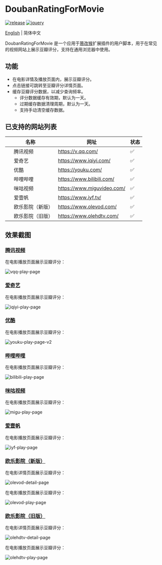 # DoubanRatingForMovie

[![release](https://img.shields.io/github/v/release/ciphersaw/DoubanRatingForMovie)](https://github.com/ciphersaw/DoubanRatingForMovie) [![jquery](https://img.shields.io/badge/jquery-3.6.0-blue)](https://jquery.com/)

[English](README.md) | 简体中文

DoubanRatingForMovie 是一个应用于[篡改猴](https://www.tampermonkey.net/)扩展插件的用户脚本，用于在常见的视频网站上展示豆瓣评分，支持在通用浏览器中使用。

## 功能

- 在电影详情及播放页面内，展示豆瓣评分。
- 点击链接可跳转至豆瓣评分详情页面。
- 缓存豆瓣评分数据，以减少查询频率。
	- 评分数据缓存有效期，默认为一天。
	- 过期缓存数据清理周期，默认为一天。
	- 支持手动清空缓存数据。

## 已支持的网站列表

| 名称                                                         | 网址                       | 状态 |
| ------------------------------------------------------------ | -------------------------- | ---- |
| <img src="https://blog-1255335783.cos.ap-guangzhou.myqcloud.com/DoubanRatingForMovie/README/vqq-favicon.png" width="16" height="16" align=center/> 腾讯视频 | https://v.qq.com/          | ✅    |
| <img src="https://blog-1255335783.cos.ap-guangzhou.myqcloud.com/DoubanRatingForMovie/README/iqiyi-favicon.png" width="16" height="16" align=center/> 爱奇艺 | https://www.iqiyi.com/     | ✅    |
| <img src="https://blog-1255335783.cos.ap-guangzhou.myqcloud.com/DoubanRatingForMovie/README/youku-favicon.png" width="16" height="16" align=center/> 优酷 | https://youku.com/         | ✅    |
| <img src="https://blog-1255335783.cos.ap-guangzhou.myqcloud.com/DoubanRatingForMovie/README/bilibili-favicon.png" width="16" height="16" align=center/> 哔哩哔哩 | https://www.bilibili.com/  | ✅    |
| <img src="https://blog-1255335783.cos.ap-guangzhou.myqcloud.com/DoubanRatingForMovie/README/migu-favicon.png" width="16" height="16" align=center/> 咪咕视频 | https://www.miguvideo.com/ | ✅    |
| <img src="https://blog-1255335783.cos.ap-guangzhou.myqcloud.com/DoubanRatingForMovie/README/iyf-favicon.png" width="16" height="16" align=center/> 爱壹帆 | https://www.iyf.tv/ | ✅    |
| <img src="https://blog-1255335783.cos.ap-guangzhou.myqcloud.com/DoubanRatingForMovie/README/olevod-favicon.png" width="16" height="16" align=center/> 欧乐影院（新版） | https://www.olevod.com/    | ✅    |
| <img src="https://blog-1255335783.cos.ap-guangzhou.myqcloud.com/DoubanRatingForMovie/README/olehdtv-favicon.png" width="16" height="16" align=center/> 欧乐影院（旧版） | https://www.olehdtv.com/   | ✅    |

## 效果截图

### [腾讯视频](https://v.qq.com/)

在电影播放页面展示豆瓣评分：

![vqq-play-page](https://blog-1255335783.cos.ap-guangzhou.myqcloud.com/DoubanRatingForMovie/README/vqq-play-page.png)

### [爱奇艺](https://www.iqiyi.com/)

在电影播放页面展示豆瓣评分：

![iqiyi-play-page](https://blog-1255335783.cos.ap-guangzhou.myqcloud.com/DoubanRatingForMovie/README/iqiyi-play-page.png)

### [优酷](https://youku.com/)

在电影播放页面展示豆瓣评分：

![youku-play-page-v2](https://blog-1255335783.cos.ap-guangzhou.myqcloud.com/DoubanRatingForMovie/README/youku-play-page-v2.png)

### [哔哩哔哩](https://www.bilibili.com/)

在电影播放页面展示豆瓣评分：

![bilibili-play-page](https://blog-1255335783.cos.ap-guangzhou.myqcloud.com/DoubanRatingForMovie/README/bilibili-play-page.png)

### [咪咕视频](https://www.miguvideo.com/)

在电影播放页面展示豆瓣评分：

![migu-play-page](https://blog-1255335783.cos.ap-guangzhou.myqcloud.com/DoubanRatingForMovie/README/migu-play-page.png)

### [爱壹帆](https://www.iyf.tv/)

在电影播放页面展示豆瓣评分：

![iyf-play-page](https://blog-1255335783.cos.ap-guangzhou.myqcloud.com/DoubanRatingForMovie/README/iyf-play-page.png)

### [欧乐影院（新版）](https://www.olevod.com/)

在电影详情页面展示豆瓣评分：

![olevod-detail-page](https://blog-1255335783.cos.ap-guangzhou.myqcloud.com/DoubanRatingForMovie/README/olevod-detail-page.png)

在电影播放页面展示豆瓣评分：

![olevod-play-page](https://blog-1255335783.cos.ap-guangzhou.myqcloud.com/DoubanRatingForMovie/README/olevod-play-page.png)

### [欧乐影院（旧版）](https://www.olehdtv.com/)

在电影详情页面展示豆瓣评分：

![olehdtv-detail-page](https://blog-1255335783.cos.ap-guangzhou.myqcloud.com/DoubanRatingForMovie/README/olehdtv-detail-page.png)

在电影播放页面展示豆瓣评分：

![olehdtv-play-page](https://blog-1255335783.cos.ap-guangzhou.myqcloud.com/DoubanRatingForMovie/README/olehdtv-play-page.png)
